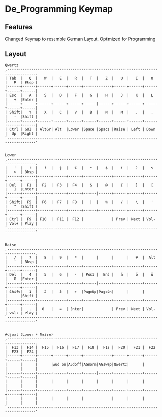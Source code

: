 De_Programming Keymap
======

Features
--------

Changed Keymap to resemble German Layout. Optimized for Programming

Layout 
--------

    Qwertz
    ,-----------------------------------------------------------------------------------.
    | Tab  |   Q  |   W  |   E  |   R  |   T  |   Z  |   U  |   I  |   O  |   P  | Bksp |
    |------+------+------+------+------+-------------+------+------+------+------+------|
    | Esc  |   A  |   S  |   D  |   F  |   G  |   H  |   J  |   K  |   L  |   +  |Enter |
    |------+------+------+------+------+------|------+------+------+------+------+------|
    | Shift|   Y  |   X  |   C  |   V  |   B  |   N  |   M  |   ,  |   .  |   -  |Shift |
    |------+------+------+------+------+------+------+------+------+------+------+------|
    | Ctrl | GUI  | AltGr| Alt  |Lower |Space |Space |Raise | Left | Down |  Up  |Right |
    `-----------------------------------------------------------------------------------'
    
    
    Lower
    ,-----------------------------------------------------------------------------------.
    |   °  |   !  |   ?  |   §  |   €  |   ~  |   $  |   (  |   )  |   <  |   >  | Bksp |
    |------+------+------+------+------+-------------+------+------+------+------+------|
    | Del  |  F1  |  F2  |  F3  |  F4  |   &  |   @  |   {  |   }  |   [  |   ]  |Enter |
    |------+------+------+------+------+------|------+------+------+------+------+------|
    | Shift|  F5  |  F6  |  F7  |  F8  |   |  |   %  |   /  |   \  |   '  |   "  |Shift |
    |------+------+------+------+------+------+------+------+------+------+------+------|
    | Ctrl |  F9  | F10  |  F11 |  F12 |             | Prev | Next | Vol- | Vol+ | Play |
    `-----------------------------------------------------------------------------------'
    
    
    Raise
    ,-----------------------------------------------------------------------------------.
    |   /  |   7  |   8  |   9  |   *  |      |      |      |   #  |  Alt |   `  | Bksp |
    |------+------+------+------+------+-------------+------+------+------+------+------|
    | Del  |   4  |   5  |   6  |   -  | Pos1 |  End |   ä  |   ö  |   ü  |   ß  |Enter |
    |------+------+------+------+------+------|------+------+------+------+------+------|
    | Shift|   1  |   2  |   3  |   +  |PageUp|PageDn|      |      |      |      |Shift |
    |------+------+------+------+------+------+------+------+------+------+------+------|
    |      |   .  |  0   |   =  | Enter|             | Prev | Next | Vol- | Vol+ | Play |
    `-----------------------------------------------------------------------------------'
    
    
    Adjust (Lower + Raise)
    ,-----------------------------------------------------------------------------------.
    |  F13 |  F14 |  F15 |  F16 |  F17 |  F18 |  F19 |  F20 |  F21 |  F22 |  F23 |  F24 |
    |------+------+------+------+------+-------------+------+------+------+------+------|
    |      |      |      |Aud on|Audoff|AGnorm|AGswap|Qwertz|      |      |      |      |
    |------+------+------+------+------+------|------+------+------+------+------+------|
    |      |      |      |      |      |      |      |      |      |      |      |      |
    |------+------+------+------+------+------+------+------+------+------+------+------|
    |      |      |      |      |      |             |      |      |      |      |      |
    `-----------------------------------------------------------------------------------'
